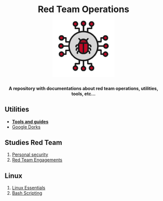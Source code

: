 

<h1 align="center">
<br>
  Red Team Operations
  <br>
<img src="./assets/red.png" alt="Tools" width="200">
</h1>


<h4 align="center">A repository with documentations about red team operations, utilities, tools, etc...</h4>

## Utilities 
<p align="center">
 <ul>
  <li><b><a href="./tools/">Tools and guides</a></b></li>
  <li><a href="./dorks/">Google Dorks</a></li>
  </ul>
</p>


## Studies Red Team
<ol>
 <li><a href="./studies/0-personal-security/">Personal security</a> </li>
 <li><a href="./studies/1-engagements/">Red Team Engagements</a> </li>
</ol>

## Linux
<ol>
 <li><a href="./linux/0-linux_essentials/">Linux Essentials</a> </li>
 <li><a href="./linux/1-bash-scripting/">Bash Scripting</a> </li>
</ol>



